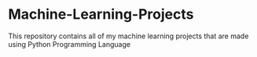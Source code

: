 # Machine-Learning-Projects
This repository contains all of my machine learning projects that are made using Python Programming Language
